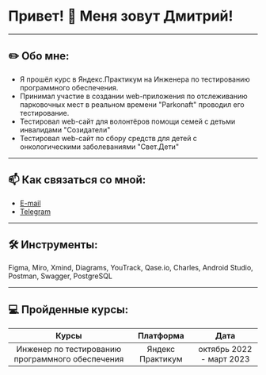 # Привет! 👋 Меня зовут Дмитрий!
___
## ✏️ Обо мне: 
* Я прошёл курс в Яндекс.Практикум на Инженера по тестированию программного обеспечения.
* Принимал участие в создании web-приложения по отслеживанию парковочных мест в реальном времени "Parkonaft" проводил его тестирование.
* Тестировал web-сайт для волонтёров помощи семей с детьми инвалидами "Созидатели"
* Тестировал web-сайт по сбору средств для детей с онкологическими заболеваниями "Свет.Дети"
___
## 📫 Как связаться со мной:
* <a href="mailto:salomatin-d@inbox.ru">E-mail</a>
* [Telegram](https://t.me/Dima_Salomatin)
___
## 🛠️ Инструменты:
Figma, Miro, Xmind, Diagrams, YouTrack, Qase.io, Charles, Android Studio, Postman, Swagger, PostgreSQL
___
## 💻 Пройденные курсы:
**Курсы** | **Платформа** | **Дата**
|:---:|:---:|:---:|
Инженер по тестированию программного обеспечения | Яндекс Практикум | октябрь 2022 - март 2023
